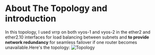 # About The Topology and introduction 
In this topology, I used vrrp on both vyos-1 and vyos-2 in the ether2 and ether2.10 interfaces for load balancing between subnets and **to provide network redundancy** for seamless failover if one router becomes unavailable.Here's the topology: 
![Topology](https://github.com/fatihsecureshell/gns3labarcive/blob/main/topology.png)
# 

